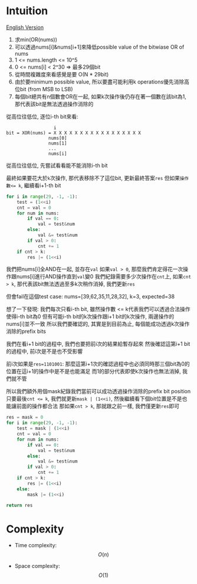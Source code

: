 # Intuition

[English Version](https://leetcode.com/problems/minimize-or-of-remaining-elements-using-operations/solutions/4642435/my-thought-process/)

1. 求min(OR(nums))
2. 可以透過nums[i]&nums[i+1]來降低possible value of the bitwiase OR of nums
3. 1 <= nums.length <= 10^5
4. 0 <= nums[i] < 2^30 => 最多29個bit
5. 從時間複雜度來看感覺是要 O(N * 29bit)
6. 由於要minimum possible value, 所以要盡可能利用k operations優先消除高位bit (from MSB to LSB)
7. 每個bit總共有n個數會OR在一起, 如果k次操作後仍存在著一個數在該bit為1, 那代表該bit是無法透過操作消除的

從高位往低位, 逐位i-th bit來看:

```
                  i
bit = XOR(nums) = X X X X X X X X X X X X X X X X X
                nums[0]
                nums[1]
                ...
                nums[i]
```

從高位往低位, 先嘗試看看能不能消除i-th bit

最終如果要花大於`k`次操作, 那代表移除不了這位bit, 更新最終答案`res`
但如果`操作數<= k`, 繼續看i+1-th bit

```py
for i in range(29, -1, -1):
    test = (1<<i)
    cnt = val = 0
    for num in nums:
        if val == 0:
            val = test&num
        else:
            val &= test&num
        if val > 0:
            cnt += 1
    if cnt > k:
        res |= (1<<i)
```
我們把nums[i]全AND在一起, 並存在`val`
如果`val > 0`, 那麼我們肯定得花一次操作跟nums[i]進行AND操作直到`val`變0
我們紀錄需要多少次操作在`cnt`上, 如果`cnt > k`, 那代表該bit無法透過至多k次稍作消掉, 我們更新`res`

但會fail在這個test case: nums=[39,62,35,11,28,32], k=3, expected=38

想了一下發現: 我們每次只看i-th bit, 雖然操作數 <= k代表我們可以透過合法操作使得i-th bit為0
但有可能i-th bit的k次操作跟i+1 bit的k次操作, 兩邊操作的nums[i]並不一致
所以我們要確認的, 其實是到目前為止, 每個能成功透過k次操作消除的prefix bits

我們在看i+1 bit的過程中, 我們也要把前i次的結果給暫存起來
然後確認這第i+1 bit的過程中, 前i次是不是也不受影響

前i次如果是`res=1101001`:
那麼這第i+1次的確認過程中也必須同時那三個bit為0的位置在這i+1的操作中是不是也能滿足
而1的部分代表即使k次操作也無法消掉, 我們就不管

所以我們額外用個mask紀錄我們當前可以成功透過操作消除的prefix bit position
只要最後`cnt <= k`, 我們就更新`mask | (1<<i)`, 然後繼續看下個bit位置是不是也能讓前面的操作都合法
那如果`cnt > k`, 那就跟之前一樣, 我們僅更新`res`即可

```py
res = mask = 0
for i in range(29, -1, -1):
    test = mask | (1<<i)
    cnt = val = 0
    for num in nums:
        if val == 0:
            val = test&num
        else:
            val &= test&num
        if val > 0:
            cnt += 1
    if cnt > k:
        res |= (1<<i)
    else:
        mask |= (1<<i)

return res
```

# Complexity

- Time complexity:
$$O(n)$$

- Space complexity:
$$O(1)$$